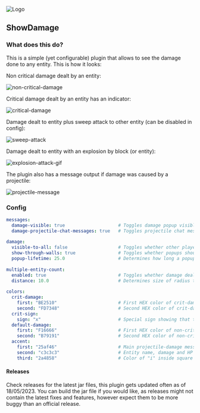    ![Logo](https://www.spigotmc.org/data/resource_icons/109/109643.jpg)
## ShowDamage 
### What does this do?
This is a simple (yet configurable) plugin that allows to see the damage done to any entity. This is how it looks:

Non critical damage dealt by an entity:

![non-critical-damage](https://media.discordapp.net/attachments/877237543819702322/1108856891003654214/xp6yfP3.png)

Critical damage dealt by an entity has an indicator:

![critical-damage](https://media.discordapp.net/attachments/877237543819702322/1108856891490185306/DGsQ6me.png)


Damage dealt to entity plus sweep attack to other entity (can be disabled in config):

![sweep-attack](https://media.discordapp.net/attachments/877237543819702322/1108856891251114014/lm7aGQr.png)

Damage dealt to entity with an explosion by block (or entity):

![explosion-attack-gif](https://cdn.discordapp.com/attachments/877237543819702322/1108858979628613673/13WrEhT.gif)

The plugin also has a message output if damage was caused by a projectile:

![projectile-message](https://media.discordapp.net/attachments/918548823134077058/1108231482075517058/image.png)

### Config
```yaml
messages:
  damage-visible: true                    # Toggles damage popup visiblity.
  damage-projectile-chat-messages: true   # Toggles projectile chat messages being sent to player shooter.
  
damage:
  visible-to-all: false                   # Toggles whether other players should see popups generated by players.
  show-through-walls: true                # Toggles whether popups should be visible through blocks and entities.
  popup-lifetime: 25.0                    # Determines how long a popup should stay alive for. 20 ticks ~> 1 second
  
multiple-entity-count:
  enabled: true                           # Toggles whether damage dealt to multiple entities should stacked and displayed in one popup
  distance: 10.0                          # Determines size of radius to consider what damage is related.
  
colors:
  crit-damage:
    first: "BE2510"                       # First HEX color of crit-damage pop-up gradient
    second: "FD7348"                      # Second HEX color of crit-damage pop-up gradient
  crit-sign:
    sign: "x"                             # Special sign showing that the damage was critical: ✧, https://forum.maestrea.com/threads/minecraft-symbols-emoticons-and-characters.11264/
  default-damage:
    first: "F16666"                       # First HEX color of non-crit-damage pop-up gradient
    second: "B79191"                      # Second HEX color of non-crit-damage pop-up gradient
  accent:
    first: "25af46"                       # Main projectile-damage message color. Dark green by default
    second: "c3c3c3"                      # Entity name, damage and HP values color
    third: "2a4858"                       # Color of "i" inside square brackets
```


#### Releases
Check releases for the latest jar files, this plugin gets updated often as of 18/05/2023.
You can build the jar file if you would like, as releases might not contain the latest fixes and features, however expect them to be more buggy than an official release. 
